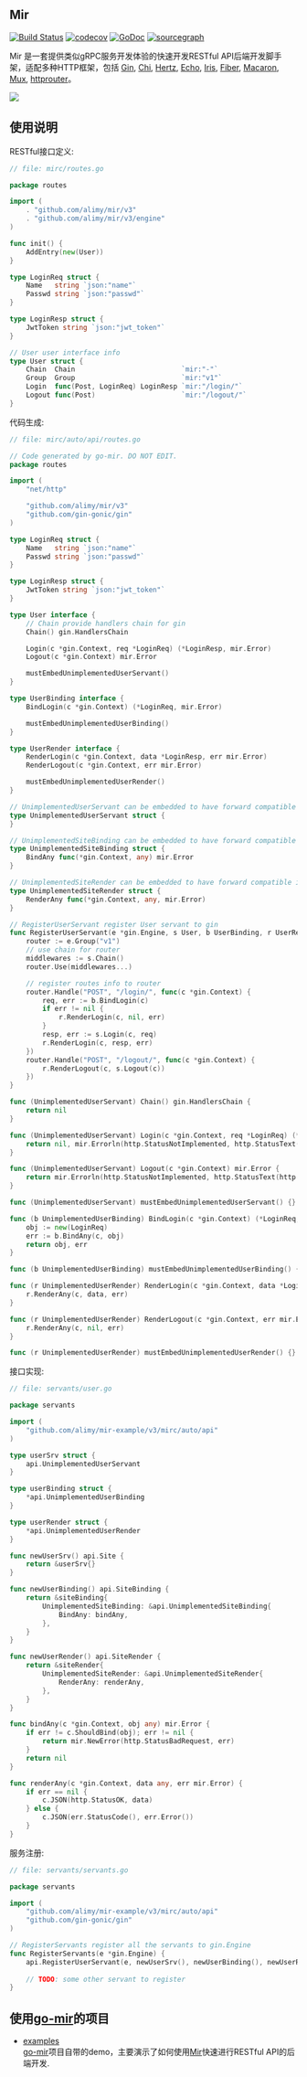## Mir
[![Build Status](https://api.travis-ci.com/alimy/mir.svg?branch=master)](https://travis-ci.com/alimy/mir)
[![codecov](https://codecov.io/gh/alimy/mir/branch/master/graph/badge.svg)](https://codecov.io/gh/alimy/mir)
[![GoDoc](https://godoc.org/github.com/alimy/mir?status.svg)](https://pkg.go.dev/github.com/alimy/mir/v3)
[![sourcegraph](https://img.shields.io/badge/view%20on-Sourcegraph-brightgreen.svg?logo=sourcegraph)](https://sourcegraph.com/github.com/alimy/mir)

Mir 是一套提供类似gRPC服务开发体验的快速开发RESTful API后端开发脚手架，适配多种HTTP框架，包括 [Gin](https://github.com/gin-gonic/gin), [Chi](https://github.com/go-chi/chi), [Hertz](https://github.com/cloudwego/hertz), [Echo](https://github.com/labstack/echo), [Iris](https://github.com/kataras/iris), [Fiber](https://github.com/gofiber/fiber), [Macaron](https://github.com/go-macaron/macaron), [Mux](https://github.com/gorilla/mux), [httprouter](https://github.com/julienschmidt/httprouter)。  

 ![](docs/.assets/mir-arc-adapter.png) 
 
 ## 使用说明
 
 RESTful接口定义:
```go
// file: mirc/routes.go

package routes

import (
	. "github.com/alimy/mir/v3"
	. "github.com/alimy/mir/v3/engine"
)

func init() {
	AddEntry(new(User))
}

type LoginReq struct {
	Name   string `json:"name"`
	Passwd string `json:"passwd"`
}

type LoginResp struct {
	JwtToken string `json:"jwt_token"`
}

// User user interface info
type User struct {
	Chain  Chain                          `mir:"-"`
	Group  Group                          `mir:"v1"`
	Login  func(Post, LoginReq) LoginResp `mir:"/login/"`
	Logout func(Post)                     `mir:"/logout/"`
}
```

代码生成:
```go
// file: mirc/auto/api/routes.go

// Code generated by go-mir. DO NOT EDIT.
package routes

import (
	"net/http"

	"github.com/alimy/mir/v3"
	"github.com/gin-gonic/gin"
)

type LoginReq struct {
	Name   string `json:"name"`
	Passwd string `json:"passwd"`
}

type LoginResp struct {
	JwtToken string `json:"jwt_token"`
}

type User interface {
	// Chain provide handlers chain for gin
	Chain() gin.HandlersChain

	Login(c *gin.Context, req *LoginReq) (*LoginResp, mir.Error)
	Logout(c *gin.Context) mir.Error

	mustEmbedUnimplementedUserServant()
}

type UserBinding interface {
	BindLogin(c *gin.Context) (*LoginReq, mir.Error)

	mustEmbedUnimplementedUserBinding()
}

type UserRender interface {
	RenderLogin(c *gin.Context, data *LoginResp, err mir.Error)
	RenderLogout(c *gin.Context, err mir.Error)

	mustEmbedUnimplementedUserRender()
}

// UnimplementedUserServant can be embedded to have forward compatible implementations.
type UnimplementedUserServant struct {
}

// UnimplementedSiteBinding can be embedded to have forward compatible implementations.
type UnimplementedSiteBinding struct {
	BindAny func(*gin.Context, any) mir.Error
}

// UnimplementedSiteRender can be embedded to have forward compatible implementations.
type UnimplementedSiteRender struct {
	RenderAny func(*gin.Context, any, mir.Error)
}

// RegisterUserServant register User servant to gin
func RegisterUserServant(e *gin.Engine, s User, b UserBinding, r UserRender) {
	router := e.Group("v1")
	// use chain for router
	middlewares := s.Chain()
	router.Use(middlewares...)

	// register routes info to router
	router.Handle("POST", "/login/", func(c *gin.Context) {
		req, err := b.BindLogin(c)
		if err != nil {
			r.RenderLogin(c, nil, err)
		}
		resp, err := s.Login(c, req)
		r.RenderLogin(c, resp, err)
	})
	router.Handle("POST", "/logout/", func(c *gin.Context) {
		r.RenderLogout(c, s.Logout(c))
	})
}

func (UnimplementedUserServant) Chain() gin.HandlersChain {
	return nil
}

func (UnimplementedUserServant) Login(c *gin.Context, req *LoginReq) (*LoginResp, mir.Error) {
	return nil, mir.Errorln(http.StatusNotImplemented, http.StatusText(http.StatusNotImplemented))
}

func (UnimplementedUserServant) Logout(c *gin.Context) mir.Error {
	return mir.Errorln(http.StatusNotImplemented, http.StatusText(http.StatusNotImplemented))
}

func (UnimplementedUserServant) mustEmbedUnimplementedUserServant() {}

func (b UnimplementedUserBinding) BindLogin(c *gin.Context) (*LoginReq, mir.Error) {
	obj := new(LoginReq)
	err := b.BindAny(c, obj)
	return obj, err
}

func (b UnimplementedUserBinding) mustEmbedUnimplementedUserBinding() {}

func (r UnimplementedUserRender) RenderLogin(c *gin.Context, data *LoginResp, err mir.Error) {
	r.RenderAny(c, data, err)
}

func (r UnimplementedUserRender) RenderLogout(c *gin.Context, err mir.Error) {
	r.RenderAny(c, nil, err)
}

func (r UnimplementedUserRender) mustEmbedUnimplementedUserRender() {}

```

接口实现:   
```go
// file: servants/user.go

package servants

import (
	"github.com/alimy/mir-example/v3/mirc/auto/api"
)

type userSrv struct {
	api.UnimplementedUserServant
}

type userBinding struct {
	*api.UnimplementedUserBinding
}

type userRender struct {
	*api.UnimplementedUserRender
}

func newUserSrv() api.Site {
	return &userSrv{}
}

func newUserBinding() api.SiteBinding {
	return &siteBinding{
		UnimplementedSiteBinding: &api.UnimplementedSiteBinding{
			BindAny: bindAny,
		},
	}
}

func newUserRender() api.SiteRender {
	return &siteRender{
		UnimplementedSiteRender: &api.UnimplementedSiteRender{
			RenderAny: renderAny,
		},
	}
}

func bindAny(c *gin.Context, obj any) mir.Error {
	if err != c.ShouldBind(obj); err != nil {
		return mir.NewError(http.StatusBadRequest, err)
	}
	return nil
}

func renderAny(c *gin.Context, data any, err mir.Error) {
	if err == nil {
		c.JSON(http.StatusOK, data)
	} else {
		c.JSON(err.StatusCode(), err.Error())
	}
}
```

服务注册:  
```go
// file: servants/servants.go

package servants

import (
	"github.com/alimy/mir-example/v3/mirc/auto/api"
	"github.com/gin-gonic/gin"
)

// RegisterServants register all the servants to gin.Engine
func RegisterServants(e *gin.Engine) {
	api.RegisterUserServant(e, newUserSrv(), newUserBinding(), newUserRender())
	
	// TODO: some other servant to register
}
```

## 使用[go-mir](https://github.com/alimy/mir)的项目
 * [examples](examples)  
[go-mir](https://github.com/alimy/mir)项目自带的demo，主要演示了如何使用[Mir](https://github.com/alimy/mir)快速进行RESTful API的后端开发.
 
